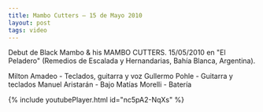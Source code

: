 ```yaml
---
title: Mambo Cutters — 15 de Mayo 2010
layout: post
tags: video
---
```


Debut de Black Mambo & his MAMBO CUTTERS. 15/05/2010 en "El Peladero" (Remedios de Escalada y Hernandarias, Bahía Blanca, Argentina).

Milton Amadeo - Teclados, guitarra y voz
Gullermo Pohle - Guitarra y teclados
Manuel Aristarán - Bajo
Matías Morelli - Batería

{% include youtubePlayer.html id="nc5pA2-NqXs" %}
